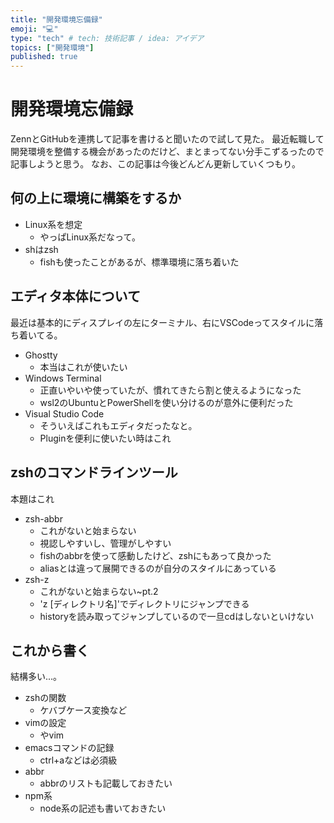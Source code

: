 ```yaml
---
title: "開発環境忘備録"
emoji: "💻"
type: "tech" # tech: 技術記事 / idea: アイデア
topics: ["開発環境"]
published: true
---
```


# 開発環境忘備録  
ZennとGitHubを連携して記事を書けると聞いたので試して見た。
最近転職して開発環境を整備する機会があったのだけど、まとまってない分手こずるったので記事しようと思う。
なお、この記事は今後どんどん更新していくつもり。

## 何の上に環境に構築をするか
- Linux系を想定
  - やっぱLinux系だなって。
- shはzsh
  - fishも使ったことがあるが、標準環境に落ち着いた

## エディタ本体について
最近は基本的にディスプレイの左にターミナル、右にVSCodeってスタイルに落ち着いてる。
- Ghostty
  - 本当はこれが使いたい
- Windows Terminal
  - 正直いやいや使っていたが、慣れてきたら割と使えるようになった
  - wsl2のUbuntuとPowerShellを使い分けるのが意外に便利だった
- Visual Studio Code
  - そういえばこれもエディタだったなと。
  - Pluginを便利に使いたい時はこれ

## zshのコマンドラインツール
本題はこれ

- zsh-abbr
  - これがないと始まらない
  - 視認しやすいし、管理がしやすい
  - fishのabbrを使って感動したけど、zshにもあって良かった
  - aliasとは違って展開できるのが自分のスタイルにあっている
- zsh-z
  - これがないと始まらない~pt.2
  - 'z [ディレクトリ名]'でディレクトリにジャンプできる
  - historyを読み取ってジャンプしているので一旦cdはしないといけない

## これから書く
結構多い...。

- zshの関数
  - ケバブケース変換など
- vimの設定
  - やvim
- emacsコマンドの記録
  - ctrl+aなどは必須級
- abbr
  - abbrのリストも記載しておきたい
- npm系
  - node系の記述も書いておきたい
